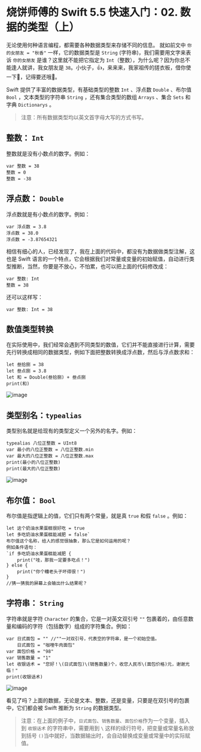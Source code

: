# 烧饼师傅的 Swift 5.5 快速入门：02. 数据的类型（上）

无论使用何种语言编程，都需要各种数据类型来存储不同的信息。
就如前文中 `你的女朋友 = "秋香"` 一样，它的数据类型是 `String` (字符串)，我们需要用文字来表诉 `你的女朋友` 是谁？这里就不能把它指定为 `Int`（整数），为什么呢？因为你总不能逢人就讲，我女朋友是 `38`。小伙子，👍，来来来，我家祖传的搓衣板，借你使一下🤪，记得要还哦🤫。

Swift 提供了丰富的数据类型，有基础类型的整数 `Int` 、浮点数 `Double` 、布尔值 `Bool` ，文本类型的字符串 `String` ，还有集合类型的数组 `Arrays` 、集合 `Sets` 和字典 `Dictionarys` 。
> 注意：所有数据类型均以英文首字母大写的方式书写。

## 整数： `Int`
整数就是没有小数点的数字。例如：
```
var 整数 = 38
整数 = 0
整数 = -38
```
## 浮点数： `Double`
浮点数就是有小数点的数字。例如：
```
var 浮点数 = 3.8
浮点数 = 38.0
浮点数 = -3.87654321
```
相信有细心的人，已经发现了，我在上面的代码中，都没有为数据做类型注解，这也是 Swift 语言的一个特点，它会根据我们对常量或变量的初始赋值，自动进行类型推断，当然，你要是不放心，不怕累，也可以把上面的代码修改成：
```
var 整数: Int 
整数 = 38
```
还可以这样写：
```
var 整数: Int = 38
```
## 数值类型转换
在实际使用中，我们经常会遇到不同类型的数值，它们并不能直接进行计算，需要先行转换成相同的数据类型，例如下面把整数转换成浮点数，然后与浮点数求和：
```
let 叁拾捌 = 38
let 叁点捌 = 3.8
let 和 = Double(叁拾捌) + 叁点捌
print(和)
```
![image](https://github.com/shellddd/Swift-5.5-learning-note/assets/67853933/60b58ae7-4102-4699-ae08-95d817bdeb6c)

## 类型别名：`typealias`
类型别名就是给现有的类型定义一个另外的名字。例如：
```
typealias 八位正整数 = UInt8
var 最小的八位正整数 = 八位正整数.min
var 最大的八位正整数 = 八位正整数.max
print(最小的八位正整数)
print(最大的八位正整数)
```
![image](https://github.com/shellddd/Swift-5.5-learning-note/assets/67853933/9e207f66-104e-41cb-9fc5-5820d619abf5)

## 布尔值： `Bool` 
布尔值是指逻辑上的值，它们只有两个常量，就是真 `true` 和假 `false` 。例如：
```
let 这个奶油水果蛋糕很好吃 = true
let 多吃奶油水果蛋糕能减肥 = false`
布尔值这个名称，给人的感觉很抽象，那么它是如何运用的呢？
例如条件语句：
`if 多吃奶油水果蛋糕能减肥 {
    print("哇，那我一定要多吃点！")
} else {
    print("你个糟老头子坏得很！")
}
//猜一猜我的屏幕上会输出什么结果呢？
```
## 字符串： `String`
字符串就是字符 `Character` 的集合，它是一对英文双引号 `""` 包裹着的，由任意数量和编码的字符（包括数字）组成的字符集合。例如：
```
var 日式面包 = "" //""一对双引号，代表空的字符串，是一个初始空值。
    日式面包 = "咖哩牛肉面包"
var 面包价格 = "98"
var 销售数量 = "1"
let 收银话术 = "您好！\(日式面包)\(销售数量)个，收您人民币\(面包价格)元，谢谢光临！"
print(收银话术)
```
![image](https://github.com/shellddd/Swift-5.5-learning-note/assets/67853933/519977f0-67b0-4cba-a1d4-9d2711135eb0)

看见了吗？上面的数据，无论是文本、整数，还是变量，只要是在双引号的包裹中，它们都会被 Swift 推断为 `String` 的数据类型。
> 注意：在上面的例子中，`日式面包`、`销售数量`、`面包价格`作为一个变量，插入到 `收银话术` 的字符串中，需要用到 `\` 这样的续行符号，把变量或常量名称放到括号 `()`当中就好，当数据输出时，会自动替换成变量或常量中的实际赋值。


